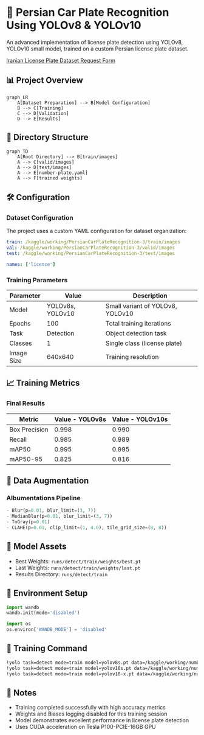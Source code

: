 # 🚗 Persian Car Plate Recognition Using YOLOv8 & YOLOv10

An advanced implementation of license plate detection using YOLOv8, YOLOv10 small model, trained on a custom Persian license plate dataset.

[Iranian License Plate Dataset Request Form](https://forms.gle/CbNBWCbmjRRDoLFr5)


## 📊 Project Overview

```mermaid
graph LR
    A[Dataset Preparation] --> B[Model Configuration]
    B --> C[Training]
    C --> D[Validation]
    D --> E[Results]
```

## 📁 Directory Structure

```mermaid
graph TD
    A[Root Directory] --> B[train/images]
    A --> C[valid/images]
    A --> D[test/images]
    A --> E[number-plate.yaml]
    A --> F[trained weights]
```

## 🛠️ Configuration

### Dataset Configuration
The project uses a custom YAML configuration for dataset organization:

```yaml
train: /kaggle/working/PersianCarPlateRecognition-3/train/images
val: /kaggle/working/PersianCarPlateRecognition-3/valid/images
test: /kaggle/working/PersianCarPlateRecognition-3/test/images

names: ['licence']
```

### Training Parameters

| Parameter | Value | Description |
|-----------|-------|-------------|
| Model | YOLOv8s, YOLOv10 | Small variant of YOLOv8, YOLOv10 |
| Epochs | 100 | Total training iterations |
| Task | Detection | Object detection task |
| Classes | 1 | Single class (license plate) |
| Image Size | 640x640 | Training resolution |

## 📈 Training Metrics

### Final Results

| Metric | Value - YOLOv8s | Value - YOLOv10s |
|--------|----------------|------------------|
| Box Precision | 0.998 | 0.990 |
| Recall | 0.985 | 0.989 |
| mAP50 | 0.995 | 0.995 |
| mAP50-95 | 0.825 | 0.816 |

## 🔄 Data Augmentation

### Albumentations Pipeline
```python
- Blur(p=0.01, blur_limit=(3, 7))
- MedianBlur(p=0.01, blur_limit=(3, 7))
- ToGray(p=0.01)
- CLAHE(p=0.01, clip_limit=(1, 4.0), tile_grid_size=(8, 8))
```

## 💾 Model Assets

- Best Weights: `runs/detect/train/weights/best.pt`
- Last Weights: `runs/detect/train/weights/last.pt`
- Results Directory: `runs/detect/train`

## 🔧 Environment Setup

```python
import wandb
wandb.init(mode='disabled')

import os
os.environ['WANDB_MODE'] = 'disabled'
```

## 🚀 Training Command

```bash
!yolo task=detect mode=train model=yolov8s.pt data=/kaggle/working/number-plate.yaml epochs=100
!yolo task=detect mode=train model=yolov10s.pt data=/kaggle/working/number-plate.yaml epochs=100
!yolo task=detect mode=train model=yolov10-x.pt data=/kaggle/working/number-plate.yaml epochs=100
```

## 📝 Notes

- Training completed successfully with high accuracy metrics
- Weights and Biases logging disabled for this training session
- Model demonstrates excellent performance in license plate detection
- Uses CUDA acceleration on Tesla P100-PCIE-16GB GPU
